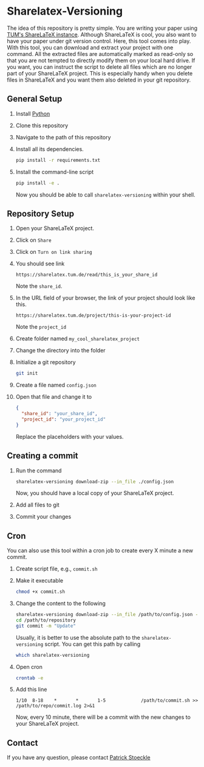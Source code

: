 # Sharelatex-Versioning

The idea of this repository is pretty simple.
You are writing your paper using [TUM's ShareLaTeX instance](https://sharelatex.tum.de).
Although ShareLaTeX is cool, you also want to have your paper under git version control.
Here, this tool comes into play.
With this tool, you can download and extract your project with one command.
All the extracted files are automatically marked as read-only so that you are not tempted to directly modify them on your local hard drive.
If you want, you can instruct the script to delete all files which are no longer part of your ShareLaTeX project.
This is especially handy when you delete files in ShareLaTeX and you want them also deleted in your git repository.

## General Setup

1. Install [Python](https://www.python.org/downloads/)
2. Clone this repository
3. Navigate to the path of this repository
4. Install all its dependencies.

    ```bash
    pip install -r requirements.txt
    ```

5. Install the command-line script

    ```bash
    pip install -e . 
    ```

    Now you should be able to call `sharelatex-versioning` within your shell.
    
## Repository Setup

1. Open your ShareLaTeX project.
2. Click on `Share`
3. Click on `Turn on link sharing`
4. You should see link

    ```
    https://sharelatex.tum.de/read/this_is_your_share_id
    ```
   
    Note the `share_id`.
5. In the URL field of your browser, the link of your project should look like this.

    ```
   https://sharelatex.tum.de/project/this-is-your-project-id
    ```
   Note the `project_id`
6. Create folder named `my_cool_sharelatex_project`
7. Change the directory into the folder
8. Initialize a git repository
   
    ```bash
    git init
    ```
   
9. Create a file named `config.json`
10. Open that file and change it to
    
    ```json
    {
      "share_id": "your_share_id",
      "project_id": "your_project_id"
    }
    ```
    
    Replace the placeholders with your values.

## Creating a commit  

1. Run the command

    ```bash
    sharelatex-versioning download-zip --in_file ./config.json
    ```
    
    Now, you should have a local copy of your ShareLaTeX project.
2. Add all files to git
3. Commit your changes

## Cron

You can also use this tool within a cron job to create every X minute a new commit.

1. Create script file, e.g., `commit.sh`
2. Make it executable
    ```bash
    chmod +x commit.sh 
    ```
3. Change the content to the following

    ```bash
    sharelatex-versioning download-zip --in_file /path/to/config.json --working_dir /path/to/repository
    cd /path/to/repository
    git commit -m "Update"
    ```
   Usually, it is better to use the absolute path to the `sharelatex-versioning` script.
   You can get this path by calling 
   
   ```bash
   which sharelatex-versioning
   ```

4. Open cron
    ```bash
    crontab -e 
    ```
5. Add this line
    
   ```cron
   1/10  8-18    *       *       1-5             /path/to/commit.sh >> /path/to/repo/commit.log 2>&1
   ```
    
    Now, every 10 minute, there will be a commit with the new changes to your ShareLaTeX project.

## Contact 

If you have any question, please contact [Patrick Stoeckle](mailto:patrick.stoeckle@tum.de)
 



